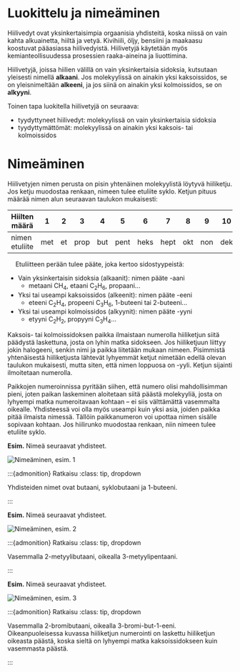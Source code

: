 # Luokittelu ja nimeäminen

Hiilivedyt ovat yksinkertaisimpia orgaanisia yhdisteitä, koska niissä on vain kahta alkuainetta, hiiltä ja vetyä. Kivihiili, öljy, bensiini ja maakaasu koostuvat pääasiassa hiilivedyistä. Hiilivetyjä käytetään myös kemianteollisuudessa prosessien raaka-aineina ja liuottimina.

Hiilivetyjä, joissa hiilien välillä on vain yksinkertaisia sidoksia, kutsutaan yleisesti nimellä **alkaani**. Jos molekyylissä on ainakin yksi kaksoissidos, se on yleisnimeltään **alkeeni**, ja jos siinä on ainakin yksi kolmoissidos, se on **alkyyni**.

Toinen tapa luokitella hiilivetyjä on seuraava: 
- tyydyttyneet hiilivedyt: molekyylissä on vain yksinkertaisia sidoksia
- tyydyttymättömät: molekyylissä on  ainakin yksi kaksois- tai kolmoissidos


# Nimeäminen

Hiilivetyjen nimen perusta on pisin yhtenäinen molekyylistä löytyvä hiiliketju. Jos ketju muodostaa renkaan, nimeen tulee etuliite syklo. Ketjun pituus määrää nimen alun seuraavan taulukon mukaisesti:

|Hiilten määrä|1|2|3|4|5|6|7|8|9|10|
|------------|-|--|-|-|-|-|-|-|-|--|
|nimen etuliite|met|et|prop|but|pent|heks|hept|okt|non|dek|

 
Etuliitteen perään tulee pääte, joka kertoo sidostyypeistä:
- Vain yksinkertaisin sidoksia (alkaanit): nimen pääte -aani
    - metaani CH<sub>4</sub>, etaani C<sub>2</sub>H<sub>6</sub>, propaani...
- Yksi tai useampi kaksoissidos (alkeenit): nimen pääte -eeni
    - eteeni C<sub>2</sub>H<sub>4</sub>, propeeni C<sub>3</sub>H<sub>6</sub>, 1-buteeni tai 2-buteeni...
- Yksi tai useampi kolmoissidos (alkyynit): nimen pääte -yyni
    - etyyni C<sub>2</sub>H<sub>2</sub>, propyyni C<sub>3</sub>H<sub>4</sub>...

Kaksois- tai kolmoissidoksen paikka ilmaistaan numerolla hiiliketjun siitä päädystä laskettuna, josta on lyhin matka sidokseen. Jos hiiliketjuun liittyy jokin halogeeni, senkin nimi ja paikka liitetään mukaan nimeen. Pisimmistä yhtenäisestä hiiliketjusta lähtevät lyhyemmät ketjut nimetään edellä olevan taulukon mukaisesti, mutta siten, että nimen loppuosa on -yyli. Ketjun sijainti ilmoitetaan numerolla.

Paikkojen numeroinnissa pyritään siihen, että numero olisi mahdollisimman pieni, joten paikan laskeminen aloitetaan siitä päästä molekyyliä, josta on lyhyempi matka numeroitavaan kohtaan – ei siis välttämättä vasemmalta oikealle. Yhdisteessä voi olla myös useampi kuin yksi asia, joiden paikka pitää ilmaista nimessä. Tällöin paikkanumeron voi upottaa nimen sisälle sopivaan kohtaan. Jos hiilirunko muodostaa renkaan, niin nimeen tulee etuliite syklo.

**Esim.** Nimeä seuraavat yhdisteet.

![Nimeäminen, esim. 1](nimet1.png "Nimeäminen, esim. 1")

:::{admonition} Ratkaisu
:class: tip, dropdown

Yhdisteiden nimet ovat butaani, syklobutaani ja 1-buteeni.

:::

**Esim.** Nimeä seuraavat yhdisteet.

![Nimeäminen, esim. 2](nimet2.png "Nimeäminen, esim. 2")

:::{admonition} Ratkaisu
:class: tip, dropdown

Vasemmalla 2-metyylibutaani, oikealla 3-metyylipentaani.

:::

**Esim.** Nimeä seuraavat yhdisteet.

![Nimeäminen, esim. 3](nimet3.png "Nimeäminen, esim. 3")

:::{admonition} Ratkaisu
:class: tip, dropdown

Vasemmalla 2-bromibutaani, oikealla 3-bromi-but-1-eeni. Oikeanpuoleisessa kuvassa hiiliketjun numerointi on laskettu hiiliketjun oikeasta päästä, koska sieltä on lyhyempi matka kaksoissidokseen kuin vasemmasta päästä.

:::

